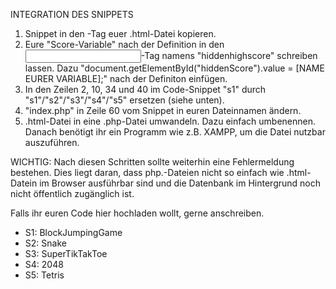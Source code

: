 INTEGRATION DES SNIPPETS
1) Snippet in den <body>-Tag euer .html-Datei kopieren.
2) Eure "Score-Variable" nach der Definition in den <input>-Tag namens "hiddenhighscore" schreiben lassen. Dazu "document.getElementById("hiddenScore").value = [NAME EURER VARIABLE];" nach der Definiton einfügen.
3) In den Zeilen 2, 10, 34 und 40 im Code-Snippet "s1" durch "s1"/"s2"/"s3"/"s4"/"s5" ersetzen (siehe unten).
4) "index.php" in Zeile 60 vom Snippet in euren Dateinnamen ändern.
5) .html-Datei in eine .php-Datei umwandeln. Dazu einfach umbenennen. Danach benötigt ihr ein Programm wie z.B. XAMPP, um die Datei nutzbar auszuführen.

WICHTIG: Nach diesen Schritten sollte weiterhin eine Fehlermeldung bestehen. Dies liegt daran, dass php.-Dateien nicht so einfach wie .html-Datein im Browser ausführbar sind und die Datenbank im Hintergrund noch nicht öffentlich zugänglich ist.

Falls ihr euren Code hier hochladen wollt, gerne anschreiben.

- S1: BlockJumpingGame
- S2: Snake
- S3: SuperTikTakToe
- S4: 2048 
- S5: Tetris
